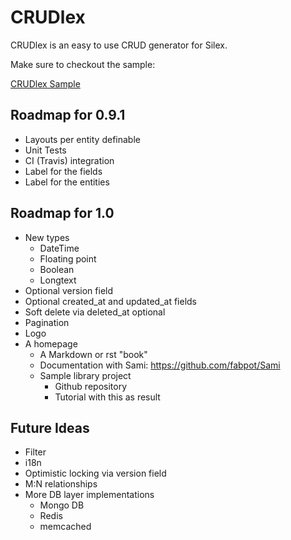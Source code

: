 CRUDlex
==========

CRUDlex is an easy to use CRUD generator for Silex.

Make sure to checkout the sample:

[CRUDlex Sample](https://github.com/philiplb/CRUDlexSample)

## Roadmap for 0.9.1
* Layouts per entity definable
* Unit Tests
* CI (Travis) integration
* Label for the fields
* Label for the entities

## Roadmap for 1.0
* New types
    * DateTime
    * Floating point
    * Boolean
    * Longtext
* Optional version field
* Optional created_at and updated_at fields
* Soft delete via deleted_at optional
* Pagination
* Logo
* A homepage
    * A Markdown or rst "book"
    * Documentation with Sami: https://github.com/fabpot/Sami
    * Sample library project
        * Github repository
        * Tutorial with this as result

## Future Ideas
* Filter
* i18n
* Optimistic locking via version field
* M:N relationships
* More DB layer implementations
    * Mongo DB
    * Redis
    * memcached
